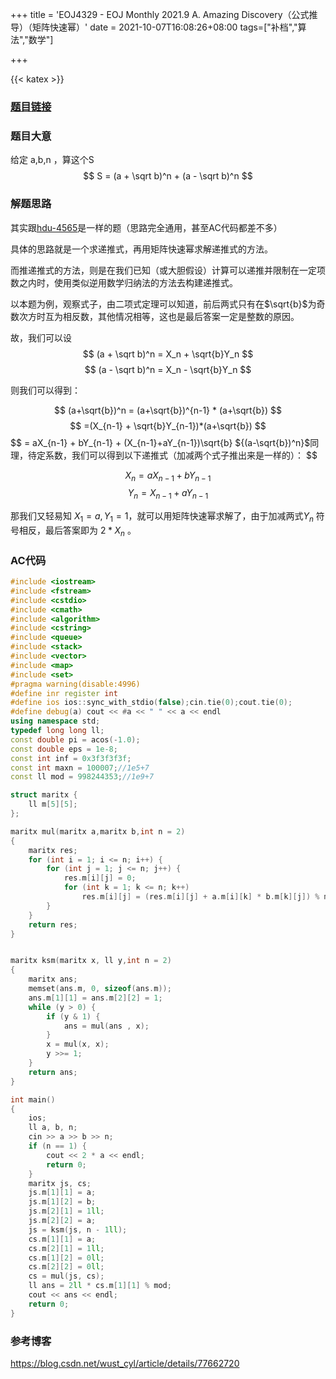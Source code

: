 +++
title = 'EOJ4329 - EOJ Monthly 2021.9 A. Amazing Discovery（公式推导）（矩阵快速幂）'
date = 2021-10-07T16:08:26+08:00
tags=["补档","算法","数学"]

+++

{{< katex >}}

### [题目链接](https://acm.ecnu.edu.cn/problem/4329/)

### 题目大意

给定 a,b,n ，算这个S
$$
S = (a + \sqrt b)^n + (a - \sqrt b)^n
$$

### 解题思路

其实跟[hdu-4565](https://vjudge.net/problem/HDU-4565)是一样的题（思路完全通用，甚至AC代码都差不多）
	
具体的思路就是一个求递推式，再用矩阵快速幂求解递推式的方法。
	
而推递推式的方法，则是在我们已知（或大胆假设）计算可以递推并限制在一定项数之内时，使用类似逆用数学归纳法的方法去构建递推式。

以本题为例，观察式子，由二项式定理可以知道，前后两式只有在$\sqrt{b}$为奇数次方时互为相反数，其他情况相等，这也是最后答案一定是整数的原因。

故，我们可以设
$$
(a + \sqrt b)^n = X_n + \sqrt{b}Y_n
$$
$$
(a - \sqrt b)^n = X_n - \sqrt{b}Y_n
$$

则我们可以得到：


$$
(a+\sqrt{b})^n = (a+\sqrt{b})^{n-1} * (a+\sqrt{b})
$$
$$
=(X_{n-1} + \sqrt{b}Y_{n-1})*(a+\sqrt{b})
$$
$$
= aX_{n-1} + bY_{n-1} + (X_{n-1}+aY_{n-1})\sqrt{b}
${(a-\sqrt{b})^n}$同理，待定系数，我们可以得到以下递推式（加减两个式子推出来是一样的）：
$$

$$
X_n = aX_{n-1} + bY_{n-1}
$$
$$
Y_n = X_{n-1} + aY_{n-1}
$$



那我们又轻易知 ${X_1 = a,Y_1 = 1}$，就可以用矩阵快速幂求解了，由于加减两式${Y_n}$ 符号相反，最后答案即为 ${2 * X_n}$ 。



### AC代码

```cpp
#include <iostream>
#include <fstream>
#include <cstdio>
#include <cmath>
#include <algorithm>
#include <cstring>
#include <queue>
#include <stack>
#include <vector>
#include <map>
#include <set>
#pragma warning(disable:4996)
#define inr register int
#define ios ios::sync_with_stdio(false);cin.tie(0);cout.tie(0);
#define debug(a) cout << #a << " " << a << endl
using namespace std;
typedef long long ll;
const double pi = acos(-1.0);
const double eps = 1e-8;
const int inf = 0x3f3f3f3f;
const int maxn = 100007;//1e5+7 
const ll mod = 998244353;//1e9+7

struct maritx {
	ll m[5][5];
};

maritx mul(maritx a,maritx b,int n = 2)
{
	maritx res;
	for (int i = 1; i <= n; i++) {
		for (int j = 1; j <= n; j++) {
			res.m[i][j] = 0;
			for (int k = 1; k <= n; k++)
				res.m[i][j] = (res.m[i][j] + a.m[i][k] * b.m[k][j]) % mod;
		}
	}
	return res;
}


maritx ksm(maritx x, ll y,int n = 2)
{
	maritx ans;
	memset(ans.m, 0, sizeof(ans.m));
	ans.m[1][1] = ans.m[2][2] = 1;
	while (y > 0) {
		if (y & 1) {
			ans = mul(ans , x);
		}
		x = mul(x, x);
		y >>= 1;
	}
	return ans;
}

int main()
{
	ios;
	ll a, b, n;
	cin >> a >> b >> n;
	if (n == 1) {
		cout << 2 * a << endl;
		return 0;
	}
	maritx js, cs;
	js.m[1][1] = a;
	js.m[1][2] = b;
	js.m[2][1] = 1ll;
	js.m[2][2] = a;
	js = ksm(js, n - 1ll);
	cs.m[1][1] = a;
	cs.m[2][1] = 1ll;
	cs.m[1][2] = 0ll;
	cs.m[2][2] = 0ll;
	cs = mul(js, cs);
	ll ans = 2ll * cs.m[1][1] % mod;
	cout << ans << endl;
	return 0;
}
```
### 参考博客

https://blog.csdn.net/wust_cyl/article/details/77662720
